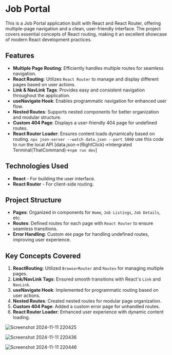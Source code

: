# Job Portal

This is a Job Portal application built with React and React Router, offering multiple-page navigation and a clean, user-friendly interface. The project covers essential concepts of React routing, making it an excellent showcase of modern React development practices.

## Features

- **Multiple Page Routing**: Efficiently handles multiple routes for seamless navigation.
- **React Routing**: Utilizes `React Router` to manage and display different pages based on user actions.
- **Link & NavLink Tags**: Provides easy and consistent navigation throughout the application.
- **useNavigate Hook**: Enables programmatic navigation for enhanced user flow.
- **Nested Routes**: Supports nested components for better organization and modular structure.
- **Custom 404 Page**: Displays a user-friendly 404 page for undefined routes.
- **React Router Loader**: Ensures content loads dynamically based on routing. `npx json-server --watch data.json --port 5000` use this code to run the local API [data.json->(RightClick)->Intergrated Terminal(ThatCommand)->`npm run dev`]

## Technologies Used

- **React** - For building the user interface.
- **React Router** - For client-side routing.

## Project Structure

- **Pages**: Organized in components for `Home`, `Job Listings`, `Job Details`, etc.
- **Routes**: Defined routes for each page with `React Router` to ensure seamless transitions.
- **Error Handling**: Custom `404` page for handling undefined routes, improving user experience.

## Key Concepts Covered

1. **ReactRouting**: Utilized `BrowserRouter` and `Routes` for managing multiple pages.
2. **Link/NavLink Tags**: Ensured smooth transitions with React's `Link` and `NavLink`.
3. **useNavigate Hook**: Implemented for programmatic routing based on user actions.
4. **Nested Routes**: Created nested routes for modular page organization.
5. **Custom 404 Page**: Added a custom error page for unhandled routes.
6. **React Router Loader**: Enhanced user experience with dynamic content loading.



![Screenshot 2024-11-11 220425](https://github.com/user-attachments/assets/739bdf17-5f0b-41e7-8811-7d76f77061ea)



![Screenshot 2024-11-11 220436](https://github.com/user-attachments/assets/5ca3409c-832d-42c9-9a6f-ee479e2c16ba)

![Screenshot 2024-11-11 220446](https://github.com/user-attachments/assets/d2a5914b-9584-46d1-af93-f936c32e526a)











